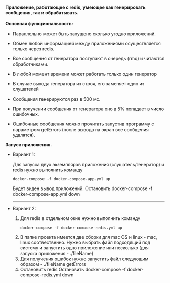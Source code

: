 #### Приложение, работающее с redis, умеющее как генерировать сообщения, так и обрабатывать.

**Основная функциональность:**

* Параллельно может быть запущено сколько угодно приложений.

* Обмен любой информацией между приложениями осуществляется только через redis.

* Все сообщения от генератора поступают в очередь (rmq) и читаются обработчиками.

* В любой момент времени может работать только один генератор

* В случае выхода генератора из строя, его заменяет один из слушателей

* Сообщения генерируются раз в 500 мс.

* При получении сообщения от генератора оно в 5% попадает в число ошибочных.

* Ошибочные сообщения можно прочитать запустив программу с параметром getErrors (после вывода на экран все сообщения удалятся).


**Запуск приложения.**

* Вариант 1:

    Для запуска двух экземпляров приложения (слушатель/генератор) и redis нужно выполнить команду
    ```
    docker-compose -f docker-compose-app.yml up
    ```
    Будет виден вывод приложений.
    Остановить docker-compose -f docker-compose-app.yml down
    
    ----
    
* Вариант 2:
    1. Для redis в отдельном окне нужно выполнить команду
        ```
        docker-compose -f docker-compose-redis.yml up
        ```
    2. В папке проекта имеется две сборки для mac OS и linux - mac, linux соотвественно.
    Нужно выбрать файл подходящий под систему и запустить одно приложение или несколько (для запуска приложения - ./fileName)
    3. Для получения ошибок нужно запустить файл следующим образом - ./fileName getErrors
    4. Остановить redis Остановить docker-compose -f docker-compose-redis.yml down
